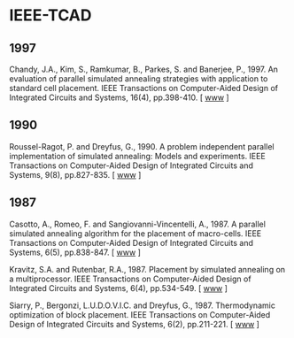 # IEEE-TCAD

## 1997

Chandy, J.A., Kim, S., Ramkumar, B., Parkes, S. and Banerjee, P., 1997. An evaluation of parallel simulated annealing strategies with application to standard cell placement. IEEE Transactions on Computer-Aided Design of Integrated Circuits and Systems, 16(4), pp.398-410. [ [www](https://ieeexplore.ieee.org/abstract/document/602476) ]

## 1990

Roussel-Ragot, P. and Dreyfus, G., 1990. A problem independent parallel implementation of simulated annealing: Models and experiments. IEEE Transactions on Computer-Aided Design of Integrated Circuits and Systems, 9(8), pp.827-835. [ [www](https://ieeexplore.ieee.org/abstract/document/57790) ]

## 1987

Casotto, A., Romeo, F. and Sangiovanni-Vincentelli, A., 1987. A parallel simulated annealing algorithm for the placement of macro-cells. IEEE Transactions on Computer-Aided Design of Integrated Circuits and Systems, 6(5), pp.838-847. [ [www](https://ieeexplore.ieee.org/abstract/document/1270327) ]

Kravitz, S.A. and Rutenbar, R.A., 1987. Placement by simulated annealing on a multiprocessor. IEEE Transactions on Computer-Aided Design of Integrated Circuits and Systems, 6(4), pp.534-549. [ [www](https://ieeexplore.ieee.org/abstract/document/1270301) ]

Siarry, P., Bergonzi, L.U.D.O.V.I.C. and Dreyfus, G., 1987. Thermodynamic optimization of block placement. IEEE Transactions on Computer-Aided Design of Integrated Circuits and Systems, 6(2), pp.211-221. [ [www](https://ieeexplore.ieee.org/abstract/document/1270265) ]
